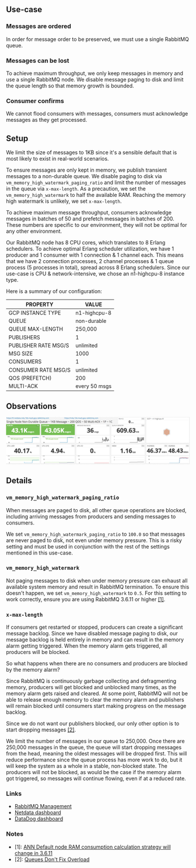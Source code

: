 ## Use-case

### Messages are ordered

In order for message order to be preserved, we must use a single RabbitMQ queue.

### Messages can be lost

To achieve maximum throughput, we only keep messages in memory and use a single RabbitMQ node.
We disable message paging to disk and limit the queue length so that memory growth is bounded.

### Consumer confirms

We cannot flood consumers with messages, consumers must acknowledge messages as they get processed.

## Setup

We limit the size of messages to 1KB since it's a sensible default that is most likely to exist in real-world scenarios.

To ensure messages are only kept in memory, we publish transient messages to a non-durable queue.
We disable paging to disk via `vm_memory_high_watermark_paging_ratio` and limit the number of messages in the queue via `x-max-length`.
As a precaution, we set the `vm_memory_high_watermark` to half the available RAM.
Reaching the memory high watermark is unlikely, we set `x-max-length`.

To achieve maximum message throughput, consumers acknowledge messages in batches of 50 and prefetch messages in batches of 200.
These numbers are specific to our environment, they will not be optimal for any other environment.

Our RabbitMQ node has 8 CPU cores, which translates to 8 Erlang schedulers.
To achieve optimal Erlang scheduler utilization, we have 1 producer and 1 consumer with 1 connection & 1 channel each.
This means that we have 2 connection processes, 2 channel processes & 1 queue process (5 processes in total), spread across 8 Erlang schedulers.
Since our use-case is CPU & network-intensive, we chose an n1-highcpu-8 instance type.

Here is a summary of our configuration:

| PROPERTY             | VALUE         |
| -------------------- | ------------- |
| GCP INSTANCE TYPE    | n1-highcpu-8  |
| QUEUE                | non-durable   |
| QUEUE MAX-LENGTH     | 250,000       |
| PUBLISHERS           | 1             |
| PUBLISHER RATE MSG/S | unlimited     |
| MSG SIZE             | 1000          |
| CONSUMERS            | 1             |
| CONSUMER RATE MSG/S  | unlimited     |
| QOS (PREFETCH)       | 200           |
| MULTI-ACK            | every 50 msgs |

## Observations

![](ndq-1kb-mack.png)

## Details

### `vm_memory_high_watermark_paging_ratio`

When messages are paged to disk, all other queue operations are blocked, including arriving messages from producers and sending messages to consumers.

We set `vm_memory_high_watermark_paging_ratio` to `100.0` so that messages are never paged to disk, not even under memory pressure.
This is a risky setting and must be used in conjunction with the rest of the settings mentioned in this use-case.

### `vm_memory_high_watermark`

Not paging messages to disk when under memory pressure can exhaust all available system memory and result in RabbitMQ termination.
To ensure this doesn't happen, we set `vm_memory_high_watermark` to `0.5`.
For this setting to work correctly, ensure you are using RabbitMQ 3.6.11 or higher [\[1\]](#3.6.11-mem).

### `x-max-length`

If consumers get restarted or stopped, producers can create a significant message backlog.
Since we have disabled message paging to disk, our message backlog is held entirely in memory and can result in the memory alarm getting triggered.
When the memory alarm gets triggered, all producers will be blocked.

So what happens when there are no consumers and producers are blocked by the memory alarm?

Since RabbitMQ is continuously garbage collecting and defragmenting memory, producers will get blocked and unblocked many times, as the memory alarm gets raised and cleared.
At some point, RabbitMQ will not be able to release enough memory to clear the memory alarm and publishers will remain blocked until consumers start making progress on the message backlog.

Since we do not want our publishers blocked, our only other option is to start dropping messages [\[2\]](#queues-dont-fix-overload).

We limit the number of messages in our queue to 250,000.
Once there are 250,000 messages in the queue, the queue will start dropping messages from the head, meaning the oldest messages will be dropped first.
This will reduce performance since the queue process has more work to do, but it will keep the system as a whole in a stable, non-blocked state.
The producers will not be blocked, as would be the case if the memory alarm got triggered, so messages will continue flowing, even if at a reduced rate.

### Links

* [RabbitMQ Management](https://ndq-1kb-mack.gcp.rabbitmq.com/)
* [Netdata dashboard](https://0-netdata-ndq-1kb-mack.gcp.rabbitmq.com/)
* [DataDog dashboard](https://p.datadoghq.com/sb/eac1d6667-5abde23a53)

### Notes

* <a name="3.6.11-mem">\[1\]</a>: [ANN Default node RAM consumption calculation strategy will change in 3.6.11](https://groups.google.com/forum/#!msg/rabbitmq-users/TVZt45O3WzU/jkG4SK_rAQAJ)
* <a name="queues-dont-fix-overload">\[2\]</a>: [Queues Don't Fix Overload](https://ferd.ca/queues-don-t-fix-overload.html)

